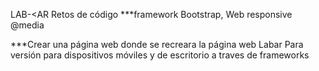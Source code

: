LAB-<AR
Retos de código
***framework Bootstrap, Web responsive @media

***Crear una página web donde se recreara la página web Labar
Para versión para dispositivos móviles y de escritorio a traves de frameworks

